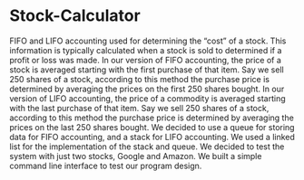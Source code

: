 # Stock-Calculator

FIFO and LIFO
accounting used for determining the “cost” of a stock. This
information is typically calculated when a stock is sold to determined if
a profit or loss was made. In our version of FIFO accounting, the price
of a stock is averaged starting with the first purchase of that item.
Say we sell 250 shares of a stock, according to this method the
purchase price is determined by averaging the prices on the first 250
shares bought. In our version of LIFO accounting, the price of a
commodity is averaged starting with the last purchase of that item.
Say we sell 250 shares of a stock, according to this method the
purchase price is determined by averaging the prices on the last 250
shares bought.
We decided to use a queue for storing data for FIFO accounting, and a
stack for LIFO accounting. We used a linked list for the implementation
of the stack and queue. We decided to test the system with just two
stocks, Google and Amazon. We built a simple command line interface
to test our program design.
